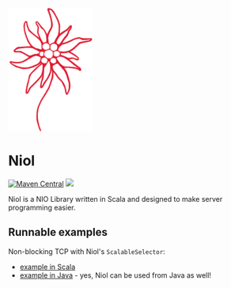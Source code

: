 ![logo: edelweiss rouge](logo.png)

# Niol

[![Maven Central](https://img.shields.io/maven-central/v/com.electronwill/niol_2.12.svg)](https://search.maven.org/#search%7Cga%7C1%7Ccom.electronwill.niol)
[![](https://img.shields.io/github/commits-since/TheElectronWill/Niol/1.5.svg)](https://github.com/TheElectronWill/Night-Config/compare/1.5...master)

Niol is a NIO Library written in Scala and designed to make server programming easier.

## Runnable examples

Non-blocking TCP with Niol's `ScalableSelector`:
- [example in Scala](main/test/src/com/electronwill/niol/EchoServer.scala)
- [example in Java](main/test/src/com/electronwill/niol/JavaEchoServer.java) - yes, Niol can be used from Java as well!